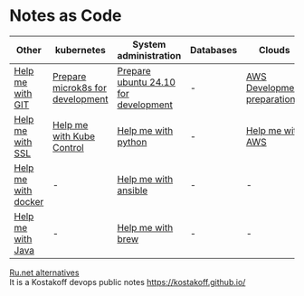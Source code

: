 # Notes as Code

|Other|kubernetes|System administration|Databases|Clouds|
| --- | --- | --- |---| --- |
|[Help me with GIT](/docks/help-me-with-git.md)|[Prepare microk8s for development](/docks/ubuntu24-microk8s.md)|[Prepare ubuntu 24.10 for development](/docks/ubuntu24-for-work.md)|-|[AWS Development preparation](/docks/aws-developmet-preparation.md)|
|[Help me with SSL](/docks/help-me-with-ssl.md)|[Help me with Kube Control](/docks/help-me-with-kube-control.md)|[Help me with python](/docks/help-me-with-python.md)|-|[Help me with AWS](./docks/help-me-with-aws.md)|
|[Help me with docker](/docks/help-me-with-docker.md)|-|[Help me with ansible](./docks/help-me-with-ansible.md)|-|-|
|[Help me with Java](/docks/help-me-with-java.md)|-|[Help me with brew](./docks/help-me-with-homebrew.md)|-|-|

[Ru.net alternatives](/docks/ru-alternatives.md) \
It is a Kostakoff devops public notes https://kostakoff.github.io/
